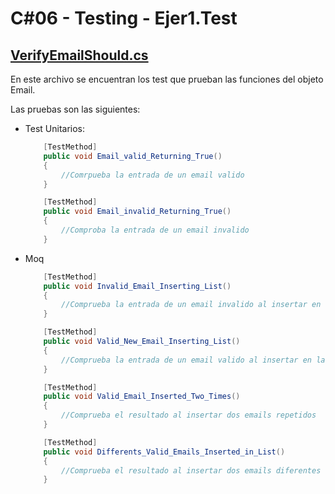 # C#06 - Testing - Ejer1.Test

## [VerifyEmailShould.cs](https://github.com/dahurtado/LemonCode/blob/main/csharp/UnitTestSol/Ejer1.Test/VerifyEmailShould.cs)

En este archivo se encuentran los test que prueban las funciones del objeto Email.

Las pruebas son las siguientes:

- Test Unitarios:
	```csharp
		[TestMethod]
		public void Email_valid_Returning_True()
		{
			//Comrpueba la entrada de un email valido
		}

		[TestMethod]
		public void Email_invalid_Returning_True()
		{
			//Comproba la entrada de un email invalido
		}
	```
- Moq
	```csharp
		[TestMethod]
        public void Invalid_Email_Inserting_List()
        {
            //Comprueba la entrada de un email invalido al insertar en la lista de emails
        }

		[TestMethod]
        public void Valid_New_Email_Inserting_List()
        {
			//Comprueba la entrada de un email valido al insertar en la lista de emails
        }

		[TestMethod]
        public void Valid_Email_Inserted_Two_Times()
        {
            //Comprueba el resultado al insertar dos emails repetidos
        }

		[TestMethod]
        public void Differents_Valid_Emails_Inserted_in_List()
        {
            //Comprueba el resultado al insertar dos emails diferentes
        }
	```